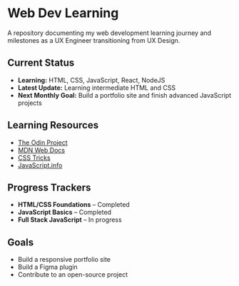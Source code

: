 # Web Dev Learning
A repository documenting my web development learning journey and milestones as a UX Engineer transitioning from UX Design.

## Current Status
- **Learning:** HTML, CSS, JavaScript, React, NodeJS
- **Latest Update:** Learning intermediate HTML and CSS
- **Next Monthly Goal:** Build a portfolio site and finish advanced JavaScript projects

## Learning Resources
- [The Odin Project](https://www.theodinproject.com/)
- [MDN Web Docs](https://developer.mozilla.org/)
- [CSS Tricks](https://css-tricks.com/)
- [JavaScript.info](https://javascript.info/)

## Progress Trackers
- **HTML/CSS Foundations** – Completed
- **JavaScript Basics** – Completed 
- **Full Stack JavaScript** – In progress 

## Goals
- Build a responsive portfolio site
- Build a Figma plugin
- Contribute to an open-source project